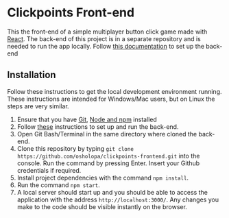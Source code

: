 # Clickpoints Front-end
This the front-end of a simple multiplayer button click game made with [React](https://reactjs.org/). The back-end of this project is in a separate repository and is needed to run the app locally. Follow [this documentation](https://github.com/osholopa/clickpoints-backend) to set up the back-end

## Installation
  Follow these instructions to get the local development environment running. These instructions are intended for Windows/Mac users, but on Linux the steps are very similar.
 1. Ensure that you have [Git](https://git-scm.com/downloads), [Node and npm](https://nodejs.org/en/download/) installed
 2. Follow [these](https://github.com/osholopa/clickpoints-backend) instructions to set up and run the back-end.
 3. Open Git Bash/Terminal in the same directory where cloned the back-end.
 4. Clone this repository by typing `git clone https://github.com/osholopa/clickpoints-frontend.git` into the console. Run the command by pressing Enter. Insert your Github credentials if required.
 5. Install project dependencies with the command `npm install`.
 6. Run the command `npm start`.
 7. A local server should start up and you should be able to access the application with the address
 `http://localhost:3000/`. Any changes you make to the code should be visible instantly on the browser.

